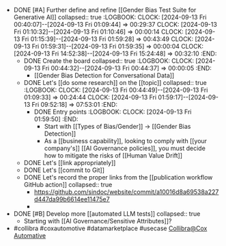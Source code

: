 - DONE [#A] Further define and refine [[Gender Bias Test Suite for Generative AI]]
  collapsed:: true
  :LOGBOOK:
  CLOCK: [2024-09-13 Fri 00:40:07]--[2024-09-13 Fri 01:09:44] =>  00:29:37
  CLOCK: [2024-09-13 Fri 01:10:32]--[2024-09-13 Fri 01:10:46] =>  00:00:14
  CLOCK: [2024-09-13 Fri 01:15:39]--[2024-09-13 Fri 01:59:28] =>  00:43:49
  CLOCK: [2024-09-13 Fri 01:59:31]--[2024-09-13 Fri 01:59:35] =>  00:00:04
  CLOCK: [2024-09-13 Fri 14:52:38]--[2024-09-13 Fri 15:24:48] =>  00:32:10
  :END:
	- DONE Create the board
	  collapsed:: true
	  :LOGBOOK:
	  CLOCK: [2024-09-13 Fri 00:44:32]--[2024-09-13 Fri 00:44:37] =>  00:00:05
	  :END:
		- [[Gender Bias Detection for Conversational Data]]
	- DONE Let's [[do some research]] on the [[topic]]
	  collapsed:: true
	  :LOGBOOK:
	  CLOCK: [2024-09-13 Fri 00:44:49]--[2024-09-13 Fri 01:09:33] =>  00:24:44
	  CLOCK: [2024-09-13 Fri 01:59:17]--[2024-09-13 Fri 09:52:18] =>  07:53:01
	  :END:
		- DONE Entry points
		  :LOGBOOK:
		  CLOCK: [2024-09-13 Fri 01:59:50]
		  :END:
			- Start with [[Types of Bias/Gender]] -> [[Gender Bias Detection]]
			- As a [[business capability]], looking to comply with [[your company's]] [[AI Governance policies]], you must decide how to mitigate the risks of [[Human Value Drift]]
	- DONE Let's [[link appropriately]]
	- DONE Let's [[commit to Git]]
	- DONE Let's record the proper links from the [[publication workflow GitHub action]]
	  collapsed:: true
		- https://github.com/sindoc/website/commit/a10016d8a69538a227d447da99b6614ee11475e7
		-
- DONE [#B] Develop more [[automated LLM tests]]
  collapsed:: true
	- Starting with [[AI Governance/Sensitive Attributes]]?
- #collibra #coxautomotive #datamarketplace #usecase [Collibra@Cox Automative](https://www.collibra.com/us/en/customer-stories/cox-automotive?utm_source=Lutino.io)